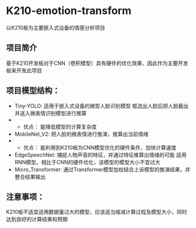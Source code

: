 # K210-emotion-transform

以K210板为主要嵌入式设备的情感分析项目

## 项目简介

基于K210开发板对于CNN（卷积模型）具有硬件的优化效果、因此作为主要开发板来开发此项目

## 项目模型结构：

- Tiny-YOLO:
    适用于嵌入式设备的微型人脸识别模型
    框选出人脸后把人脸截出并送入微表情识别模型进行推算
- - 优点：
        能降低模型的计算复杂度
- MobileNet_V2:
    把人脸的微表情进行推演，推算出当前情绪
- - 优点：
        能利用到K210板为CNN模型优化的硬件条件，加快计算速度
- EdgeSpeechNet:
    捕捉人物声音的特征，并通过特征推算出情绪的可能
    适用RNN模型，相比于CNN的硬件优化，该模型的模型大小不宜过大
- Micro_Transformer:
    通过Transformer模型加权结合上诉模型的推演结果，并整合结果输出

## 注意事项：

K210板不适宜适用数据量过大的模型，应该适当缩减计算过程及模型大小，同时达到良好的计算结果和预期 